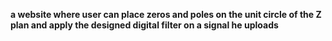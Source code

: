 **a website where user can place zeros and poles on the unit circle of the Z plan and apply the designed digital filter on a signal he uploads**
